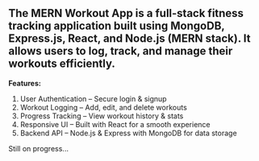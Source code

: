 # 

## The MERN Workout App is a full-stack fitness tracking application built using MongoDB, Express.js, React, and Node.js (MERN stack). It allows users to log, track, and manage their workouts efficiently.

**Features:**

1. User Authentication – Secure login & signup
2. Workout Logging – Add, edit, and delete workouts
3. Progress Tracking – View workout history & stats
4. Responsive UI – Built with React for a smooth experience
5. Backend API – Node.js & Express with MongoDB for data storage

Still on progress...